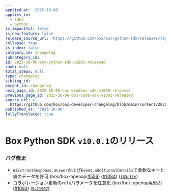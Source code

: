 ```yaml
---
applied_at: '2025-10-06'
applies_to:
  - sdks
  - python
is_impactful: false
is_new_feature: false
release_source_url: 'https://github.com/box/box-python-sdk/releases/tag/v10.0.1'
collapse: true
is_index: false
category_id: changelog
subcategory_id: ''
id: 2025-10-06-box-python-sdk-v1001-released
rank: null
total_steps: null
type: changelog
sibling_id: ''
parent_id: changelog
next_page_id: 2025-10-06-box-windows-sdk-v1010-released
previous_page_id: 2025-10-06-box-node-sdk-v1001-released
source_url: >-
  https://github.com/box/box-developer-changelog/blob/main/content/2025/10-06-box-python-sdk-v1001-released.md
published_at: '2025-10-06'
fullyTranslated: true
---
```

# Box Python SDK `v10.0.1`のリリース

### バグ修正

* `AiExtractResponse.answer`および`Event.additionalDetails`で柔軟なキーと値のデータを許可 (box/box-openapi[#556][1]) ([#1084][2]) ([`f63cffe`][3])
* コラボレーション更新の`role`パラメータを任意化 (box/box-openapi[#557][4]) ([#1093][5]) ([`5c21907`][6])

[1]: https://github.com/box/box-python-sdk/issues/556

[2]: https://github.com/box/box-python-sdk/issues/1084

[3]: https://github.com/box/box-python-sdk/commit/f63cffec92ccf98af21d6227328aab00fa159187

[4]: https://github.com/box/box-python-sdk/issues/557

[5]: https://github.com/box/box-python-sdk/issues/1093

[6]: https://github.com/box/box-python-sdk/commit/5c21907869d359fdb8fe4c83317a9eca5aeffdc3
